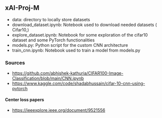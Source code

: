 ## xAI-Proj-M

- data: directory to locally store datasets
- download_dataset.ipynb: Notebook used to download needed datasets ( Cifar10,)
- explore_dataset.ipynb: Notebook for some exploration of the cifar10 dataset and some PyTorch functionalities
- models.py: Python script for the custom CNN architecture 
- train_cnn.ipynb: Notebook used to train a model from models.py

### Sources
- https://github.com/abhishek-kathuria/CIFAR100-Image-Classification/blob/main/CNN.ipynb
- https://www.kaggle.com/code/shadabhussain/cifar-10-cnn-using-pytorch

#### Center loss papers
- https://ieeexplore.ieee.org/document/9521556
